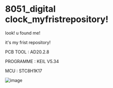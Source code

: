 # 8051_digital clock_myfristrepository!
look! u found me! 

it's my frist repository!

PCB TOOL : AD20.2.8

PROGRAMME : KEIL V5.34

MCU : STC8H1K17

![image](https://github.com/LZH-ang/8051_eclock_myfristrepository/blob/main/IMG/IMG_1017.JPG)
